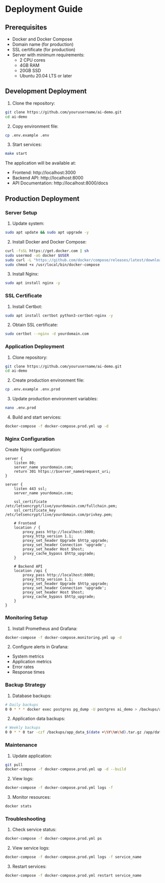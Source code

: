 # Deployment Guide

## Prerequisites

- Docker and Docker Compose
- Domain name (for production)
- SSL certificate (for production)
- Server with minimum requirements:
  - 2 CPU cores
  - 4GB RAM
  - 20GB SSD
  - Ubuntu 20.04 LTS or later

## Development Deployment

1. Clone the repository:
```bash
git clone https://github.com/yourusername/ai-demo.git
cd ai-demo
```

2. Copy environment file:
```bash
cp .env.example .env
```

3. Start services:
```bash
make start
```

The application will be available at:
- Frontend: http://localhost:3000
- Backend API: http://localhost:8000
- API Documentation: http://localhost:8000/docs

## Production Deployment

### Server Setup

1. Update system:
```bash
sudo apt update && sudo apt upgrade -y
```

2. Install Docker and Docker Compose:
```bash
curl -fsSL https://get.docker.com | sh
sudo usermod -aG docker $USER
sudo curl -L "https://github.com/docker/compose/releases/latest/download/docker-compose-$(uname -s)-$(uname -m)" -o /usr/local/bin/docker-compose
sudo chmod +x /usr/local/bin/docker-compose
```

3. Install Nginx:
```bash
sudo apt install nginx -y
```

### SSL Certificate

1. Install Certbot:
```bash
sudo apt install certbot python3-certbot-nginx -y
```

2. Obtain SSL certificate:
```bash
sudo certbot --nginx -d yourdomain.com
```

### Application Deployment

1. Clone repository:
```bash
git clone https://github.com/yourusername/ai-demo.git
cd ai-demo
```

2. Create production environment file:
```bash
cp .env.example .env.prod
```

3. Update production environment variables:
```bash
nano .env.prod
```

4. Build and start services:
```bash
docker-compose -f docker-compose.prod.yml up -d
```

### Nginx Configuration

Create Nginx configuration:

```nginx
server {
    listen 80;
    server_name yourdomain.com;
    return 301 https://$server_name$request_uri;
}

server {
    listen 443 ssl;
    server_name yourdomain.com;

    ssl_certificate /etc/letsencrypt/live/yourdomain.com/fullchain.pem;
    ssl_certificate_key /etc/letsencrypt/live/yourdomain.com/privkey.pem;

    # Frontend
    location / {
        proxy_pass http://localhost:3000;
        proxy_http_version 1.1;
        proxy_set_header Upgrade $http_upgrade;
        proxy_set_header Connection 'upgrade';
        proxy_set_header Host $host;
        proxy_cache_bypass $http_upgrade;
    }

    # Backend API
    location /api {
        proxy_pass http://localhost:8000;
        proxy_http_version 1.1;
        proxy_set_header Upgrade $http_upgrade;
        proxy_set_header Connection 'upgrade';
        proxy_set_header Host $host;
        proxy_cache_bypass $http_upgrade;
    }
}
```

### Monitoring Setup

1. Install Prometheus and Grafana:
```bash
docker-compose -f docker-compose.monitoring.yml up -d
```

2. Configure alerts in Grafana:
- System metrics
- Application metrics
- Error rates
- Response times

### Backup Strategy

1. Database backups:
```bash
# Daily backups
0 0 * * * docker exec postgres pg_dump -U postgres ai_demo > /backups/ai_demo_$(date +\%Y\%m\%d).sql
```

2. Application data backups:
```bash
# Weekly backups
0 0 * * 0 tar -czf /backups/app_data_$(date +\%Y\%m\%d).tar.gz /app/data
```

### Maintenance

1. Update application:
```bash
git pull
docker-compose -f docker-compose.prod.yml up -d --build
```

2. View logs:
```bash
docker-compose -f docker-compose.prod.yml logs -f
```

3. Monitor resources:
```bash
docker stats
```

### Troubleshooting

1. Check service status:
```bash
docker-compose -f docker-compose.prod.yml ps
```

2. View service logs:
```bash
docker-compose -f docker-compose.prod.yml logs -f service_name
```

3. Restart services:
```bash
docker-compose -f docker-compose.prod.yml restart service_name
``` 